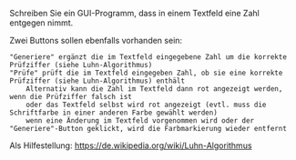 Schreiben Sie ein GUI-Programm, dass in einem Textfeld eine Zahl entgegen nimmt.

Zwei Buttons sollen ebenfalls vorhanden sein:

    "Generiere" ergänzt die im Textfeld eingegebene Zahl um die korrekte Prüfziffer (siehe Luhn-Algorithmus)
    "Prüfe" prüft die im Textfeld eingegeben Zahl, ob sie eine korrekte Prüfziffer (siehe Luhn-Algorithmus) enthält
        Alternativ kann die Zahl im Textfeld dann rot angezeigt werden, wenn die Prüfziffer falsch ist
        oder das Textfeld selbst wird rot angezeigt (evtl. muss die Schriftfarbe in einer anderen Farbe gewählt werden)
        wenn eine Änderung im Textfeld vorgenommen wird oder der "Generiere"-Button geklickt, wird die Farbmarkierung wieder entfernt

Als Hilfestellung:
https://de.wikipedia.org/wiki/Luhn-Algorithmus
